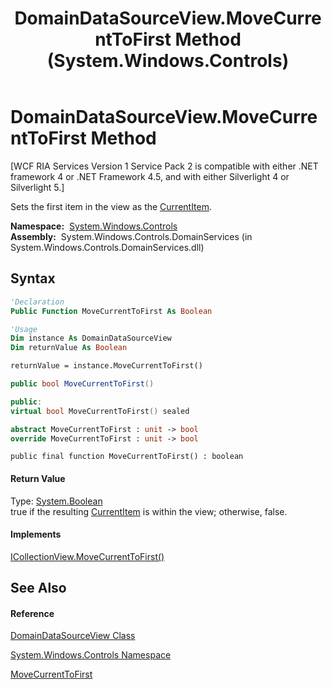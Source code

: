 ﻿---
title: DomainDataSourceView.MoveCurrentToFirst Method  (System.Windows.Controls)
TOCTitle: MoveCurrentToFirst Method
ms:assetid: M:System.Windows.Controls.DomainDataSourceView.MoveCurrentToFirst
ms:mtpsurl: https://msdn.microsoft.com/en-us/library/system.windows.controls.domaindatasourceview.movecurrenttofirst(v=VS.91)
ms:contentKeyID: 28754576
ms.date: 01/27/2012
mtps_version: v=VS.91
f1_keywords:
- System.Windows.Controls.DomainDataSourceView.MoveCurrentToFirst
dev_langs:
- CSharp
- JScript
- VB
- FSharp
- c++
api_location:
- System.Windows.Controls.DomainServices.dll
api_name:
- System.Windows.Controls.DomainDataSourceView.MoveCurrentToFirst
api_type:
- Managed
topic_type:
- apiref
- kbSyntax
product_family_name: VS
ROBOTS: INDEX,FOLLOW
---

# DomainDataSourceView.MoveCurrentToFirst Method

\[WCF RIA Services Version 1 Service Pack 2 is compatible with either .NET framework 4 or .NET Framework 4.5, and with either Silverlight 4 or Silverlight 5.\]

Sets the first item in the view as the [CurrentItem](ff423099\(v=vs.91\).md).

**Namespace:**  [System.Windows.Controls](ms590941\(v=vs.91\).md)  
**Assembly:**  System.Windows.Controls.DomainServices (in System.Windows.Controls.DomainServices.dll)

## Syntax

``` vb
'Declaration
Public Function MoveCurrentToFirst As Boolean
```

``` vb
'Usage
Dim instance As DomainDataSourceView
Dim returnValue As Boolean

returnValue = instance.MoveCurrentToFirst()
```

``` csharp
public bool MoveCurrentToFirst()
```

``` c++
public:
virtual bool MoveCurrentToFirst() sealed
```

``` fsharp
abstract MoveCurrentToFirst : unit -> bool 
override MoveCurrentToFirst : unit -> bool 
```

``` jscript
public final function MoveCurrentToFirst() : boolean
```

#### Return Value

Type: [System.Boolean](https://msdn.microsoft.com/en-us/library/a28wyd50)  
true if the resulting [CurrentItem](ff423099\(v=vs.91\).md) is within the view; otherwise, false.  

#### Implements

[ICollectionView.MoveCurrentToFirst()](https://msdn.microsoft.com/en-us/library/ms657534)  

## See Also

#### Reference

[DomainDataSourceView Class](ff422675\(v=vs.91\).md)

[System.Windows.Controls Namespace](ms590941\(v=vs.91\).md)

[MoveCurrentToFirst](https://msdn.microsoft.com/en-us/library/ms657534)

